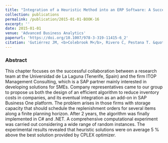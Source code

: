 ```yaml
---
title: "Integration of a Heuristic Method into an ERP Software: A Successful Experience for a Dynamic Multi-item Lot Sizing Problem"
collection: publications
permalink: /publication/2015-01-01-BOOK-16
excerpt: ''
date: 2015-01-01
venue: 'Advanced Business Analytics'
paperurl: 'https://doi.org/10.1007/978-3-319-11415-6_2'
citation: 'Gutiérrez JM, <b>Colebrook M</b>, Rivero C, Pestana T. &quot;Integration of a Heuristic Method into an ERP Software: A Successful Experience for a Dynamic Multi-item Lot Sizing Problem&quot;.  In: García Márquez F., Lev B. (eds) <i>Advanced Business Analytics</i>. Springer, Cham. Print ISBN: 978-3-319-11414-9, Online ISBN: 978-3-319-11415-6 (2015)' #'Your Name, You. (2015). &quot;Paper Title Number 3.&quot; <i>Journal 1</i>. 1(3).'
---
```

### Abstract
This chapter focuses on the successful collaboration between a research team at the Universidad de La Laguna (Tenerife, Spain) and the firm ITOP Management Consulting, which is a SAP partner mainly interested in developing solutions for SMEs. Company representatives came to our group to propose us both the design of an efficient algorithm to reduce inventory costs in companies, and its eventual integration as an add-on in SAP Business One platform. The problem arises in those firms with storage capacity that should schedule the replenishment orders for several items along a finite planning horizon. After 2 years, the algorithm was finally implemented in C# and .NET. A comprehensive computational experiment was carried out considering a wide range of random instances. The experimental results revealed that heuristic solutions were on average 5 % above the best solution provided by CPLEX optimizer.
